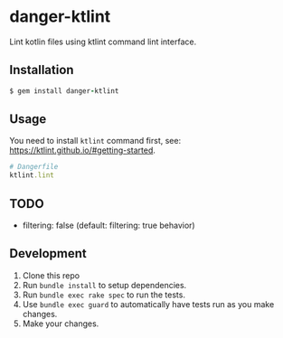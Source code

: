 # danger-ktlint

Lint kotlin files using ktlint command lint interface.

## Installation

```ruby
$ gem install danger-ktlint
```

## Usage

You need to install `ktlint` command first, see: https://ktlint.github.io/#getting-started.

```ruby
# Dangerfile
ktlint.lint
```

## TODO

- filtering: false (default: filtering: true behavior)

## Development

1. Clone this repo
2. Run `bundle install` to setup dependencies.
3. Run `bundle exec rake spec` to run the tests.
4. Use `bundle exec guard` to automatically have tests run as you make changes.
5. Make your changes.
